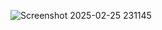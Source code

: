 ![Screenshot 2025-02-25 231145](https://github.com/user-attachments/assets/9cb17685-47a4-44c0-a8ce-5082d0f20d41)
